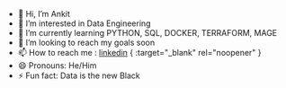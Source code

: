 - 👋 Hi, I’m Ankit
- 👀 I’m interested in Data Engineering
- 🌱 I’m currently learning PYTHON, SQL, DOCKER, TERRAFORM, MAGE 
- 💞️ I’m looking to reach my goals soon
- 📫 How to reach me : [linkedin](https://www.linkedin.com/in/fnuankit/) { :target="_blank" rel="noopener" }
- 😄 Pronouns: He/Him
- ⚡ Fun fact: Data is the new Black

<!---
fnuankit164/fnuankit164 is a ✨ special ✨ repository because its `README.md` (this file) appears on your GitHub profile.
You can click the Preview link to take a look at your changes.
--->
